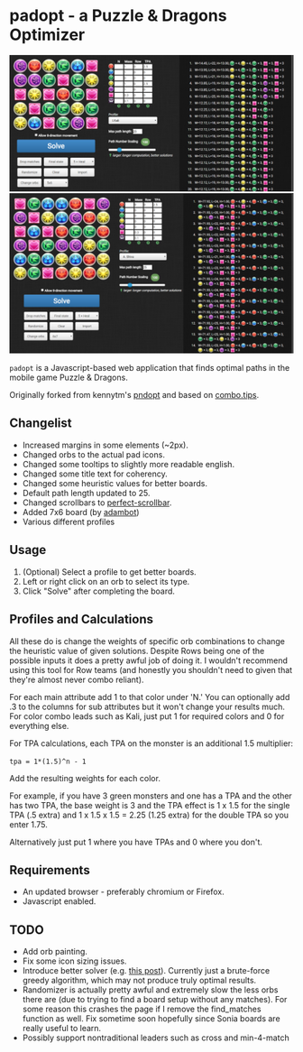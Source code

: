 padopt - a Puzzle & Dragons Optimizer
=====================================

![Screenshot](screenshot1.png)
![Screenshot](screenshot2.png)

`padopt` is a Javascript-based web application that finds optimal paths in the mobile game Puzzle & Dragons.

Originally forked from kennytm's [pndopt](https://github.com/kennytm/pndopt) and based on [combo.tips](http://combo.tips).

Changelist
----------

* Increased margins in some elements (~2px).
* Changed orbs to the actual pad icons.
* Changed some tooltips to slightly more readable english.
* Changed some title text for coherency.
* Changed some heuristic values for better boards.
* Default path length updated to 25.
* Changed scrollbars to [perfect-scrollbar](https://github.com/noraesae/perfect-scrollbar).
* Added 7x6 board (by [adambot](https://github.com/adambot))
* Various different profiles

Usage
-----

1. (Optional) Select a profile to get better boards.
2. Left or right click on an orb to select its type.
3. Click "Solve" after completing the board.

Profiles and Calculations
-------------------------

All these do is change the weights of specific orb combinations to change the heuristic value of given solutions. Despite Rows being one of the possible inputs it does a pretty awful job of doing it. I wouldn't recommend using this tool for Row teams (and honestly you shouldn't need to given that they're almost never combo reliant).

For each main attribute add 1 to that color under 'N.' You can optionally add .3 to the columns for sub attributes but it won't change your results much. For color combo leads such as Kali, just put 1 for required colors and 0 for everything else.

For TPA calculations, each TPA on the monster is an additional 1.5 multiplier:

`tpa = 1*(1.5)^n - 1`

Add the resulting weights for each color.

For example, if you have 3 green monsters and one has a TPA and the other has two TPA, the base weight is 3 and the TPA effect is 1 x 1.5 for the single TPA (.5 extra) and 1 x 1.5 x 1.5 = 2.25 (1.25 extra) for the double TPA so you enter 1.75.

Alternatively just put 1 where you have TPAs and 0 where you don't.

Requirements
------------

* An updated browser - preferably chromium or Firefox.
* Javascript enabled.

TODO
----

* Add orb painting.
* Fix some icon sizing issues.
* Introduce better solver (e.g. [this post](http://puzzleanddragonsforum.com/showthread.php?tid=1603&pid=6263#pid6263)). Currently just a brute-force greedy algorithm, which may not produce truly optimal results.
* Randomizer is actually pretty awful and extremely slow the less orbs there are (due to trying to find a board setup without any matches). For some reason this crashes the page if I remove the find_matches function as well. Fix sometime soon hopefully since Sonia boards are really useful to learn.
* Possibly support nontraditional leaders such as cross and min-4-match
